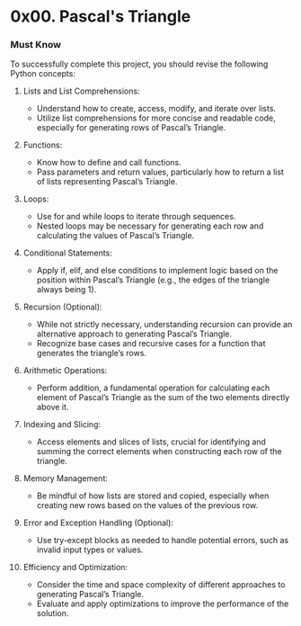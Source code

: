 # 0x00. Pascal's Triangle

### Must Know
To successfully complete this project, you should revise the following Python concepts:

1. Lists and List Comprehensions:

	* Understand how to create, access, modify, and iterate over lists.
	* Utilize list comprehensions for more concise and readable code, especially for generating rows of Pascal’s Triangle.

2. Functions:

	* Know how to define and call functions.
	* Pass parameters and return values, particularly how to return a list of lists representing Pascal’s Triangle.

3. Loops:

	* Use for and while loops to iterate through sequences.
	* Nested loops may be necessary for generating each row and calculating the values of Pascal’s Triangle.

4. Conditional Statements:

	* Apply if, elif, and else conditions to implement logic based on the position within Pascal’s Triangle (e.g., the edges of the triangle always being 1).

5. Recursion (Optional):

	* While not strictly necessary, understanding recursion can provide an alternative approach to generating Pascal’s Triangle.
	* Recognize base cases and recursive cases for a function that generates the triangle’s rows.

6. Arithmetic Operations:

	* Perform addition, a fundamental operation for calculating each element of Pascal’s Triangle as the sum of the two elements directly above it.

7. Indexing and Slicing:

	* Access elements and slices of lists, crucial for identifying and summing the correct elements when constructing each row of the triangle.

8. Memory Management:

	* Be mindful of how lists are stored and copied, especially when creating new rows based on the values of the previous row.

9. Error and Exception Handling (Optional):

	* Use try-except blocks as needed to handle potential errors, such as invalid input types or values.

10. Efficiency and Optimization:

	* Consider the time and space complexity of different approaches to generating Pascal’s Triangle.
	* Evaluate and apply optimizations to improve the performance of the solution.

